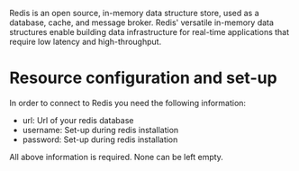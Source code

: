 Redis is an open source, in-memory data structure store, used as a database, cache, and message broker. Redis' versatile
in-memory data structures enable building data infrastructure for real-time applications that require low latency and
high-throughput.

# Resource configuration and set-up

In order to connect to Redis you need the following information:

* url: Url of your redis database
* username: Set-up during redis installation
* password: Set-up during redis installation

All above information is required. None can be left empty.
